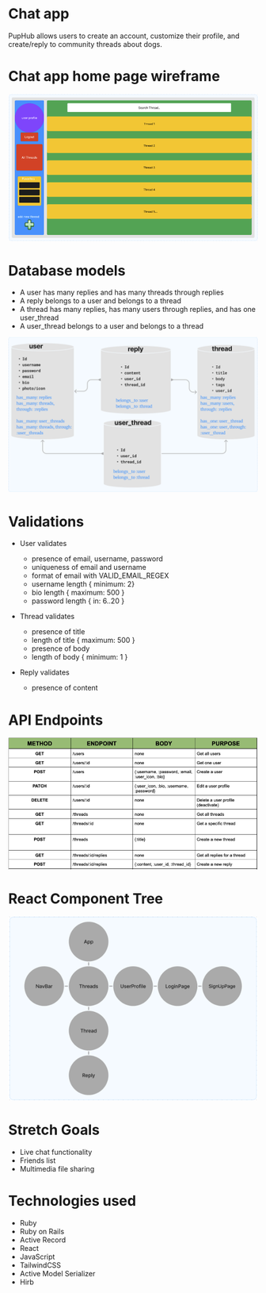 # Chat app

PupHub allows users to create an account, customize their profile, and create/reply to community threads about dogs.

# Chat app home page wireframe

<img src="./assets/wireframe.png">

# Database models

* A user has many replies and has many threads through replies
* A reply belongs to a user and belongs to a thread
* A thread has many replies, has many users through replies, and has one user_thread
* A user_thread belongs to a user and belongs to a thread

<img src="./assets/database.png">

# Validations

* User validates 
  * presence of email, username, password
  * uniqueness of email and username
  * format of email with VALID_EMAIL_REGEX
  * username length { minimum: 2}
  * bio length { maximum: 500 }
  * password length { in: 6..20 }

* Thread validates
  * presence of title
  * length of title { maximum: 500 }
  * presence of body
  * length of body { minimum: 1 }

* Reply validates
  * presence of content

# API Endpoints
 
 <img src="./assets/endpoints.png">

# React Component Tree

 <img src="./assets/component_tree.png">

# Stretch Goals

* Live chat functionality
* Friends list
* Multimedia file sharing

# Technologies used

* Ruby
* Ruby on Rails
* Active Record
* React
* JavaScript
* TailwindCSS
* Active Model Serializer
* Hirb
